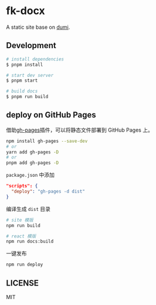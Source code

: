 # fk-docx

A static site base on [dumi](https://d.umijs.org).

## Development

```bash
# install dependencies
$ pnpm install

# start dev server
$ pnpm start

# build docs
$ pnpm run build
```

## deploy on GitHub Pages

借助[gh-pages](https://github.com/tschaub/gh-pages)插件，可以将静态文件部署到 GitHub Pages 上。

```bash
npm install gh-pages --save-dev
# or
yarn add gh-pages -D
# or
pnpm add gh-pages -D
```

`package.json` 中添加

```json
"scripts": {
  "deploy": "gh-pages -d dist"
}
```

编译生成 `dist` 目录

```bash
# site 模版
npm run build

# react 模版
npm run docs:build
```

一键发布

```bash
npm run deploy
```

## LICENSE

MIT
